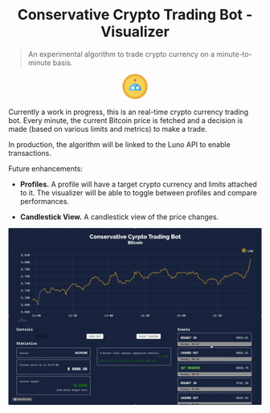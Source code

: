 <h1 align="center">Conservative Crypto Trading Bot - Visualizer</h1>

> An experimental algorithm to trade crypto currency on a minute-to-minute basis.

<div align="center">
<img src="src/assets/images/crypto.png" width="50" />
</div>

Currently a work in progress, this is an real-time crypto currency trading bot. Every minute, the current Bitcoin price is fetched and a decision is made (based on various limits and metrics) to make a trade.

In production, the algorithm will be linked to the Luno API to enable transactions.

Future enhancements: 
 - **Profiles.** A profile will have a target crypto currency and limits attached to it. The visualizer will be able to toggle between profiles and compare performances.

- **Candlestick View.** A candlestick view of the price changes.

<img src="src/assets/images/demo.gif"  />